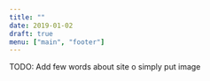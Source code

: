 ```yaml
---
title: ""
date: 2019-01-02
draft: true
menu: ["main", "footer"]
---
```


TODO: Add few words about site o simply put image